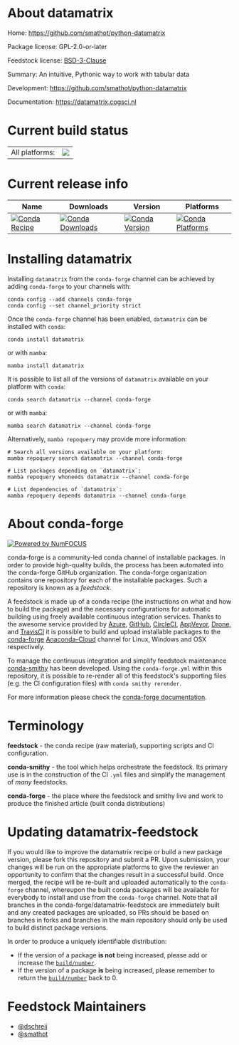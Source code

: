 About datamatrix
================

Home: https://github.com/smathot/python-datamatrix

Package license: GPL-2.0-or-later

Feedstock license: [BSD-3-Clause](https://github.com/conda-forge/datamatrix-feedstock/blob/main/LICENSE.txt)

Summary: An intuitive, Pythonic way to work with tabular data

Development: https://github.com/smathot/python-datamatrix

Documentation: https://datamatrix.cogsci.nl

Current build status
====================


<table><tr><td>All platforms:</td>
    <td>
      <a href="https://dev.azure.com/conda-forge/feedstock-builds/_build/latest?definitionId=9272&branchName=main">
        <img src="https://dev.azure.com/conda-forge/feedstock-builds/_apis/build/status/datamatrix-feedstock?branchName=main">
      </a>
    </td>
  </tr>
</table>

Current release info
====================

| Name | Downloads | Version | Platforms |
| --- | --- | --- | --- |
| [![Conda Recipe](https://img.shields.io/badge/recipe-datamatrix-green.svg)](https://anaconda.org/conda-forge/datamatrix) | [![Conda Downloads](https://img.shields.io/conda/dn/conda-forge/datamatrix.svg)](https://anaconda.org/conda-forge/datamatrix) | [![Conda Version](https://img.shields.io/conda/vn/conda-forge/datamatrix.svg)](https://anaconda.org/conda-forge/datamatrix) | [![Conda Platforms](https://img.shields.io/conda/pn/conda-forge/datamatrix.svg)](https://anaconda.org/conda-forge/datamatrix) |

Installing datamatrix
=====================

Installing `datamatrix` from the `conda-forge` channel can be achieved by adding `conda-forge` to your channels with:

```
conda config --add channels conda-forge
conda config --set channel_priority strict
```

Once the `conda-forge` channel has been enabled, `datamatrix` can be installed with `conda`:

```
conda install datamatrix
```

or with `mamba`:

```
mamba install datamatrix
```

It is possible to list all of the versions of `datamatrix` available on your platform with `conda`:

```
conda search datamatrix --channel conda-forge
```

or with `mamba`:

```
mamba search datamatrix --channel conda-forge
```

Alternatively, `mamba repoquery` may provide more information:

```
# Search all versions available on your platform:
mamba repoquery search datamatrix --channel conda-forge

# List packages depending on `datamatrix`:
mamba repoquery whoneeds datamatrix --channel conda-forge

# List dependencies of `datamatrix`:
mamba repoquery depends datamatrix --channel conda-forge
```


About conda-forge
=================

[![Powered by
NumFOCUS](https://img.shields.io/badge/powered%20by-NumFOCUS-orange.svg?style=flat&colorA=E1523D&colorB=007D8A)](https://numfocus.org)

conda-forge is a community-led conda channel of installable packages.
In order to provide high-quality builds, the process has been automated into the
conda-forge GitHub organization. The conda-forge organization contains one repository
for each of the installable packages. Such a repository is known as a *feedstock*.

A feedstock is made up of a conda recipe (the instructions on what and how to build
the package) and the necessary configurations for automatic building using freely
available continuous integration services. Thanks to the awesome service provided by
[Azure](https://azure.microsoft.com/en-us/services/devops/), [GitHub](https://github.com/),
[CircleCI](https://circleci.com/), [AppVeyor](https://www.appveyor.com/),
[Drone](https://cloud.drone.io/welcome), and [TravisCI](https://travis-ci.com/)
it is possible to build and upload installable packages to the
[conda-forge](https://anaconda.org/conda-forge) [Anaconda-Cloud](https://anaconda.org/)
channel for Linux, Windows and OSX respectively.

To manage the continuous integration and simplify feedstock maintenance
[conda-smithy](https://github.com/conda-forge/conda-smithy) has been developed.
Using the ``conda-forge.yml`` within this repository, it is possible to re-render all of
this feedstock's supporting files (e.g. the CI configuration files) with ``conda smithy rerender``.

For more information please check the [conda-forge documentation](https://conda-forge.org/docs/).

Terminology
===========

**feedstock** - the conda recipe (raw material), supporting scripts and CI configuration.

**conda-smithy** - the tool which helps orchestrate the feedstock.
                   Its primary use is in the construction of the CI ``.yml`` files
                   and simplify the management of *many* feedstocks.

**conda-forge** - the place where the feedstock and smithy live and work to
                  produce the finished article (built conda distributions)


Updating datamatrix-feedstock
=============================

If you would like to improve the datamatrix recipe or build a new
package version, please fork this repository and submit a PR. Upon submission,
your changes will be run on the appropriate platforms to give the reviewer an
opportunity to confirm that the changes result in a successful build. Once
merged, the recipe will be re-built and uploaded automatically to the
`conda-forge` channel, whereupon the built conda packages will be available for
everybody to install and use from the `conda-forge` channel.
Note that all branches in the conda-forge/datamatrix-feedstock are
immediately built and any created packages are uploaded, so PRs should be based
on branches in forks and branches in the main repository should only be used to
build distinct package versions.

In order to produce a uniquely identifiable distribution:
 * If the version of a package **is not** being increased, please add or increase
   the [``build/number``](https://docs.conda.io/projects/conda-build/en/latest/resources/define-metadata.html#build-number-and-string).
 * If the version of a package **is** being increased, please remember to return
   the [``build/number``](https://docs.conda.io/projects/conda-build/en/latest/resources/define-metadata.html#build-number-and-string)
   back to 0.

Feedstock Maintainers
=====================

* [@dschreij](https://github.com/dschreij/)
* [@smathot](https://github.com/smathot/)

